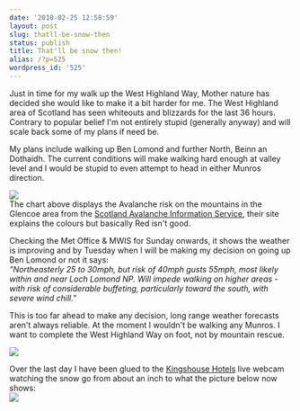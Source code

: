 ```yaml
---
date: '2010-02-25 12:58:59'
layout: post
slug: thatll-be-snow-then
status: publish
title: That'll be snow then!
alias: /?p=525
wordpress_id: '525'
---
```


Just in time for my walk up the West Highland Way, Mother nature has decided she would like to make it a bit harder for me. The West Highland area of Scotland has seen whiteouts and blizzards for the last 36 hours. Contrary to popular belief I'm not entirely stupid (generally anyway) and will scale back some of my plans if need be.  

My plans include walking up Ben Lomond and further North, Beinn an Dothaidh. The current conditions will make walking hard enough at valley level and I would be stupid to even attempt to head in either Munros direction.  

[![](http://dl.dropbox.com/u/2657852/website/images/Avalanche.jpg)](http://dl.dropbox.com/u/2657852/website/images/Avalanche.jpg)  
The chart above displays the Avalanche risk on the mountains in the Glencoe area from the [Scotland Avalanche Information Service](http://www.sais.gov.uk/), their site explains the colours but basically Red isn't good.  

Checking the Met Office & MWIS for Sunday onwards, it shows the weather is improving and by Tuesday when I will be making my decision on going up Ben Lomond or not it says:  
_"Northeasterly 25 to 30mph, but risk of 40mph gusts 55mph, most likely within and near Loch Lomond NP. Will impede walking on higher areas - with risk of considerable buffeting, particularly toward the south, with severe wind chill."_  

This is too far ahead to make any decision, long range weather forecasts aren't always reliable. At the moment I wouldn't be walking any Munros. I want to complete the West Highland Way on foot, not by mountain rescue.  

[![](http://dl.dropbox.com/u/2657852/website/images/Met-Office.jpg)](http://dl.dropbox.com/u/2657852/website/images/Met-Office.jpg)  

Over the last day I have been glued to the [Kingshouse Hotels](http://www.kingy.com/) live webcam watching the snow go from about an inch to what the picture below now shows:  
[![](http://dl.dropbox.com/u/2657852/website/images/Kingshouse.jpg)](http://dl.dropbox.com/u/2657852/website/images/Kingshouse.jpg)
